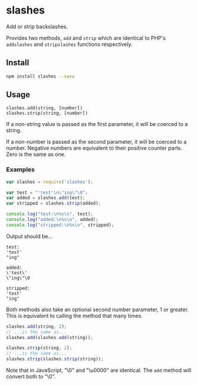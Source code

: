 # slashes

Add or strip backslashes.

Provides two methods, `add` and `strip` which are identical to PHP's `addslashes` and `stripslashes` functions
respectively.

## Install

```sh
npm install slashes --save
```

## Usage

```
slashes.add(string, [number])
slashes.strip(string, [number])
```

If a non-string value is passed as the first parameter, it will be coerced to a string.

If a non-number is passed as the second parameter, it will be coerced to a number. Negative numbers are equivalent to
their positive counter parts. Zero is the same as one.

### Examples
```js
var slashes = require('slashes');

var test = "'test'\n\"ing\"\0";
var added = slashes.add(test);
var stripped = slashes.strip(added);

console.log("test:\n%s\n", test);
console.log("added:\n%s\n", added);
console.log("stripped:\n%s\n", stripped);
```

Output should be...
```
test:
'test'
"ing"

added:
\'test\'
\"ing\"\0

stripped:
'test'
"ing"

```

Both methods also take an optional second number parameter, 1 or greater. This is equivalent to calling the method
that many times.
```js
slashes.add(string, 2);
// ...is the same as...
slashes.add(slashes.add(string));

slashes.strip(string, 2);
// ...is the same as...
slashes.strip(slashes.strip(string));
```

Note that in JavaScript, "\0" and "\u0000" are identical. The `add` method will convert both to "\\0".
